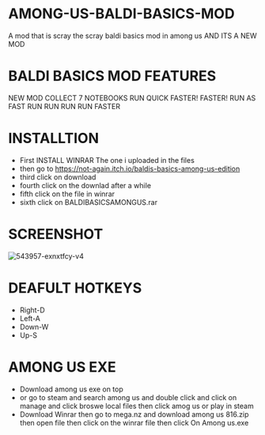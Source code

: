 # AMONG-US-BALDI-BASICS-MOD
A mod that is scray 
the scray baldi basics mod in among us AND ITS A NEW MOD 
# BALDI BASICS MOD FEATURES 
NEW MOD
COLLECT 7 NOTEBOOKS 
RUN QUICK 
FASTER! FASTER!
RUN AS FAST 
RUN RUN RUN RUN FASTER 
# INSTALLTION
 - First INSTALL WINRAR The one i uploaded in the files 
 - then go to https://not-again.itch.io/baldis-basics-among-us-edition
 - third click on download 
 - fourth click on the downlad after a while
 - fifth click on the file in winrar
 - sixth click on BALDIBASICSAMONGUS.rar
# SCREENSHOT
![543957-exnxtfcy-v4](https://user-images.githubusercontent.com/86622134/123782204-10ea6e00-d8a3-11eb-92c9-0b953445ecf6.png)
# DEAFULT HOTKEYS
 - Right-D
 - Left-A
 - Down-W
 - Up-S
# AMONG US EXE 
 - Download among us exe on top
 - or go to steam and search among us and double click and click on manage and click broswe local files then  click amog us or play in steam
 - Download Winrar then go to mega.nz and download among us 816.zip then open file then click on the winrar file then click On Among us.exe



